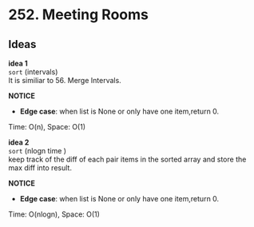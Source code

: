 # 252. Meeting Rooms    

  

## Ideas  
**idea 1**   
`sort` (intervals)  
It is similiar to 56. Merge Intervals.
 
 

**NOTICE**      
* **Edge case**: when list is None or only have one item,return 0.      
        

Time: O(n), Space: O(1)      


**idea 2**   
`sort` (nlogn time )     
keep track of the diff of each pair items in the sorted array and store the max diff into result.   
   
**NOTICE**      
* **Edge case**: when list is None or only have one item,return 0.      
          

Time: O(nlogn), Space: O(1) 


